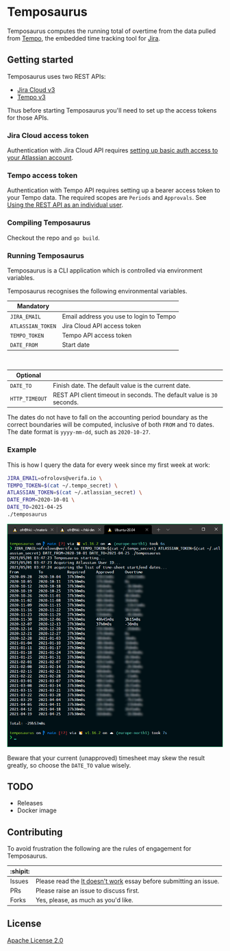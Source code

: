 # Temposaurus

Temposaurus computes the running total of overtime from the data pulled from [Tempo](https://www.tempo.io/), the embedded time tracking tool for [Jira](https://www.atlassian.com/software/jira).

## Getting started

Temposaurus uses two REST APIs:

* [Jira Cloud v3](https://developer.atlassian.com/cloud/jira/platform/rest/v3/intro/)
* [Tempo v3](https://apidocs.tempo.io/)

Thus before starting Temposaurus you'll need to set up the access tokens for those APIs.

### Jira Cloud access token

Authentication with Jira Cloud API requires [setting up basic auth access to your Atlassian account](https://developer.atlassian.com/cloud/jira/platform/basic-auth-for-rest-apis/).

### Tempo access token

Authentication with Tempo API requires setting up a bearer access token to your Tempo data. The required scopes are `Periods` and `Approvals`. See [Using the REST API as an individual user](https://apidocs.tempo.io/).

### Compiling Temposaurus

Checkout the repo and `go build`.

### Running Temposaurus

Temposaurus is a CLI application which is controlled via environment variables.

Temposaurus recognises the following environmental variables.

| Mandatory | |
|-------------------|-----------------------------------------|
| `JIRA_EMAIL`      | Email address you use to login to Tempo |
| `ATLASSIAN_TOKEN`	| Jira Cloud API access token |
| `TEMPO_TOKEN`	    | Tempo API access token |
| `DATE_FROM`       | Start date |

&nbsp;

| Optional | |
|----------------|-----------------------------------------------------|
| `DATE_TO`      | Finish date. The default value is the current date. |
| `HTTP_TIMEOUT` | REST API client timeout in seconds. The default value is `30` seconds. |

The dates do not have to fall on the accounting period boundary as the correct boundaries will be computed, inclusive of both `FROM` and `TO` dates. The date format is `yyyy-mm-dd`, such as `2020-10-27`.

### Example

This is how I query the data for every week since my first week at work:

```bash
JIRA_EMAIL=ofrolovs@verifa.io \
TEMPO_TOKEN=$(cat ~/.tempo_secret) \
ATLASSIAN_TOKEN=$(cat ~/.atlassian_secret) \
DATE_FROM=2020-10-01 \
DATE_TO=2021-04-25
./temposaurus
```

![temposaurus-screenshot](readme-screenshot.png)

Beware that your current (unapproved) timesheet may skew the result greatly, so choose the `DATE_TO` value wisely.

## TODO

* Releases
* Docker image

## Contributing

To avoid frustration the following are the rules of engagement for Temposaurus.

| :shipit: | | 
|--------|-----------------------------------------------------------------------------------------------------------------|
| Issues | Please read the [It doesn't work](https://00f.net/2021/03/26/it-doesnt-work/) essay before submitting an issue. |
| PRs    | Please raise an issue to discuss first. |
| Forks  | Yes, please, as much as you'd like. |

## License

[Apache License 2.0](https://github.com/olliefr/temposaurus/blob/main/LICENSE)
